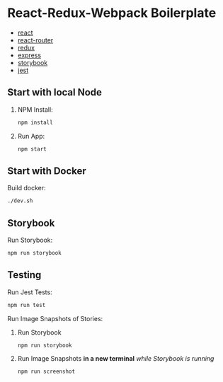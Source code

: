 # React-Redux-Webpack Boilerplate

-   [react](https://facebook.github.io/react/)
-   [react-router](https://github.com/rackt/react-router)
-   [redux](http://redux.js.org/)
-   [express](http://expressjs.com/)
-   [storybook](https://storybook.js.org/)
-   [jest](https://jestjs.io/)

## Start with local Node

1. NPM Install:

    ```sh
    npm install
    ```

2. Run App:

    ```sh
    npm start
    ```

## Start with Docker

Build docker:

```sh
./dev.sh
```

## Storybook

Run Storybook:

```sh
npm run storybook
```

## Testing

Run Jest Tests:

```sh
npm run test
```

Run Image Snapshots of Stories:

1. Run Storybook
    ```sh
    npm run storybook
    ```
2. Run Image Snapshots **in a new terminal** _while Storybook is running_
    ```sh
    npm run screenshot
    ```
